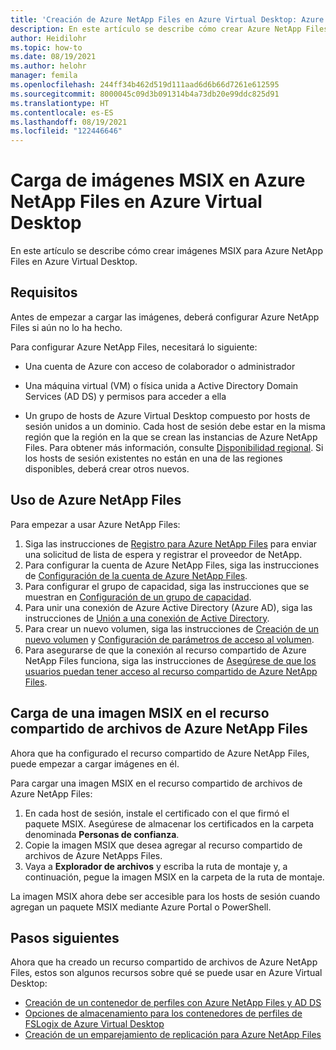 ```yaml
---
title: 'Creación de Azure NetApp Files en Azure Virtual Desktop: Azure'
description: En este artículo se describe cómo crear Azure NetApp Files en Azure Virtual Desktop.
author: Heidilohr
ms.topic: how-to
ms.date: 08/19/2021
ms.author: helohr
manager: femila
ms.openlocfilehash: 244ff34b462d519d111aad6d6b66d7261e612595
ms.sourcegitcommit: 8000045c09d3b091314b4a73db20e99ddc825d91
ms.translationtype: HT
ms.contentlocale: es-ES
ms.lasthandoff: 08/19/2021
ms.locfileid: "122446646"
---
```

# <a name="upload-msix-images-to-azure-netapp-files-in-azure-virtual-desktop"></a>Carga de imágenes MSIX en Azure NetApp Files en Azure Virtual Desktop

En este artículo se describe cómo crear imágenes MSIX para Azure NetApp Files en Azure Virtual Desktop.

## <a name="requirements"></a>Requisitos

Antes de empezar a cargar las imágenes, deberá configurar Azure NetApp Files si aún no lo ha hecho.

Para configurar Azure NetApp Files, necesitará lo siguiente:

- Una cuenta de Azure con acceso de colaborador o administrador

- Una máquina virtual (VM) o física unida a Active Directory Domain Services (AD DS) y permisos para acceder a ella

- Un grupo de hosts de Azure Virtual Desktop compuesto por hosts de sesión unidos a un dominio. Cada host de sesión debe estar en la misma región que la región en la que se crean las instancias de Azure NetApp Files. Para obtener más información, consulte [Disponibilidad regional](https://azure.microsoft.com/global-infrastructure/services/?products=netapp). Si los hosts de sesión existentes no están en una de las regiones disponibles, deberá crear otros nuevos.

## <a name="start-using-azure-netapp-files"></a>Uso de Azure NetApp Files

Para empezar a usar Azure NetApp Files:

1. Siga las instrucciones de [Registro para Azure NetApp Files](../azure-netapp-files/azure-netapp-files-register.md) para enviar una solicitud de lista de espera y registrar el proveedor de NetApp.
2. Para configurar la cuenta de Azure NetApp Files, siga las instrucciones de [Configuración de la cuenta de Azure NetApp Files](create-fslogix-profile-container.md#set-up-your-azure-netapp-files-account).
3. Para configurar el grupo de capacidad, siga las instrucciones que se muestran en [Configuración de un grupo de capacidad](../azure-netapp-files/azure-netapp-files-set-up-capacity-pool.md).
4. Para unir una conexión de Azure Active Directory (Azure AD), siga las instrucciones de [Unión a una conexión de Active Directory](create-fslogix-profile-container.md#join-an-active-directory-connection).
5. Para crear un nuevo volumen, siga las instrucciones de [Creación de un nuevo volumen](create-fslogix-profile-container.md#create-a-new-volume) y [Configuración de parámetros de acceso al volumen](create-fslogix-profile-container.md#configure-volume-access-parameters).
6. Para asegurarse de que la conexión al recurso compartido de Azure NetApp Files funciona, siga las instrucciones de [Asegúrese de que los usuarios puedan tener acceso al recurso compartido de Azure NetApp Files](create-fslogix-profile-container.md#make-sure-users-can-access-the-azure-netapp-file-share).

## <a name="upload-an-msix-image-to-the-azure-netapp-file-share"></a>Carga de una imagen MSIX en el recurso compartido de archivos de Azure NetApp Files

Ahora que ha configurado el recurso compartido de Azure NetApp Files, puede empezar a cargar imágenes en él.

Para cargar una imagen MSIX en el recurso compartido de archivos de Azure NetApp Files:

1. En cada host de sesión, instale el certificado con el que firmó el paquete MSIX. Asegúrese de almacenar los certificados en la carpeta denominada **Personas de confianza**.
2. Copie la imagen MSIX que desea agregar al recurso compartido de archivos de Azure NetApps Files.
3. Vaya a **Explorador de archivos** y escriba la ruta de montaje y, a continuación, pegue la imagen MSIX en la carpeta de la ruta de montaje.

La imagen MSIX ahora debe ser accesible para los hosts de sesión cuando agregan un paquete MSIX mediante Azure Portal o PowerShell.

## <a name="next-steps"></a>Pasos siguientes

Ahora que ha creado un recurso compartido de archivos de Azure NetApp Files, estos son algunos recursos sobre qué se puede usar en Azure Virtual Desktop:

- [Creación de un contenedor de perfiles con Azure NetApp Files y AD DS](create-fslogix-profile-container.md)
- [Opciones de almacenamiento para los contenedores de perfiles de FSLogix de Azure Virtual Desktop](store-fslogix-profile.md)
- [Creación de un emparejamiento de replicación para Azure NetApp Files](../azure-netapp-files/cross-region-replication-create-peering.md)
